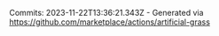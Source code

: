 Commits: 2023-11-22T13:36:21.343Z - Generated via https://github.com/marketplace/actions/artificial-grass
<br>
